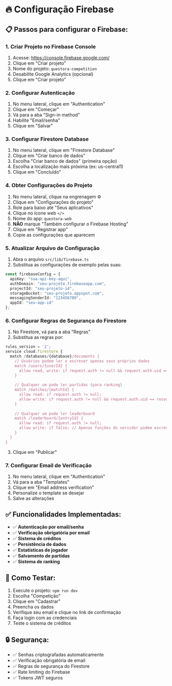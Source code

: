# 🔥 Configuração Firebase

## 📋 Passos para configurar o Firebase:

### 1. Criar Projeto no Firebase Console
1. Acesse: https://console.firebase.google.com/
2. Clique em "Criar projeto"
3. Nome do projeto: `questora-competition`
4. Desabilite Google Analytics (opcional)
5. Clique em "Criar projeto"

### 2. Configurar Autenticação
1. No menu lateral, clique em "Authentication"
2. Clique em "Começar"
3. Vá para a aba "Sign-in method"
4. Habilite "Email/senha"
5. Clique em "Salvar"

### 3. Configurar Firestore Database
1. No menu lateral, clique em "Firestore Database"
2. Clique em "Criar banco de dados"
3. Escolha "Criar banco de dados" (primeira opção)
4. Escolha a localização mais próxima (ex: us-central1)
5. Clique em "Concluído"

### 4. Obter Configurações do Projeto
1. No menu lateral, clique na engrenagem ⚙️
2. Clique em "Configurações do projeto"
3. Role para baixo até "Seus aplicativos"
4. Clique no ícone web `</>`
5. Nome do app: `questora-web`
6. **NÃO** marque "Também configurar o Firebase Hosting"
7. Clique em "Registrar app"
8. Copie as configurações que aparecem

### 5. Atualizar Arquivo de Configuração
1. Abra o arquivo `src/lib/firebase.ts`
2. Substitua as configurações de exemplo pelas suas:

```typescript
const firebaseConfig = {
  apiKey: "sua-api-key-aqui",
  authDomain: "seu-projeto.firebaseapp.com",
  projectId: "seu-projeto-id",
  storageBucket: "seu-projeto.appspot.com",
  messagingSenderId: "123456789",
  appId: "seu-app-id"
};
```

### 6. Configurar Regras de Segurança do Firestore
1. No Firestore, vá para a aba "Regras"
2. Substitua as regras por:

```javascript
rules_version = '2';
service cloud.firestore {
  match /databases/{database}/documents {
    // Usuários podem ler e escrever apenas seus próprios dados
    match /users/{userId} {
      allow read, write: if request.auth != null && request.auth.uid == userId;
    }
    
    // Qualquer um pode ler partidas (para ranking)
    match /matches/{matchId} {
      allow read: if request.auth != null;
      allow write: if request.auth != null && request.auth.uid == resource.data.userId;
    }
    
    // Qualquer um pode ler leaderboard
    match /leaderboard/{entryId} {
      allow read: if request.auth != null;
      allow write: if false; // Apenas funções do servidor podem escrever
    }
  }
}
```

3. Clique em "Publicar"

### 7. Configurar Email de Verificação
1. No menu lateral, clique em "Authentication"
2. Vá para a aba "Templates"
3. Clique em "Email address verification"
4. Personalize o template se desejar
5. Salve as alterações

## ✅ Funcionalidades Implementadas:

- ✅ **Autenticação por email/senha**
- ✅ **Verificação obrigatória por email**
- ✅ **Sistema de créditos**
- ✅ **Persistência de dados**
- ✅ **Estatísticas de jogador**
- ✅ **Salvamento de partidas**
- ✅ **Sistema de ranking**

## 🧪 Como Testar:

1. Execute o projeto: `npm run dev`
2. Escolha "Competição"
3. Clique em "Cadastrar"
4. Preencha os dados
5. Verifique seu email e clique no link de confirmação
6. Faça login com as credenciais
7. Teste o sistema de créditos

## 🔒 Segurança:

- ✅ Senhas criptografadas automaticamente
- ✅ Verificação obrigatória de email
- ✅ Regras de segurança do Firestore
- ✅ Rate limiting do Firebase
- ✅ Tokens JWT seguros
